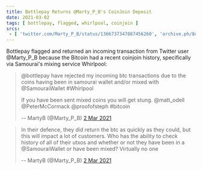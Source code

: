 ```yaml
---
title: Bottlepay Returns @Marty_P_B's CoinJoin Deposit
date: 2021-03-02
tags: [ bottlepay, flagged, whirlpool, coinjoin ]
srcs:
 - [ 'twitter.com/Marty_P_B/status/1366737347887456260', 'archive.ph/8cMR9' ]
---
```


Bottlepay flagged and returned an incoming transaction from Twitter user
@Marty_P_B because the Bitcoin had a recent coinjoin history, specifically via
Samourai's mixing service Whirlpool:

> @bottlepay have rejected my incoming btc transactions due to the coins
> having been in samourai wallet and/or mixed with @SamouraiWallet
> #Whirlpool
>
> If you have been sent mixed coins you will get stung. @matt_odell
> @PeterMcCormack @proofofsteph #bitcoin
>
> -- MartyB (@Marty_P_B) [2 Mar 2021](https://archive.ph/8cMR9)

> In their defence, they did return the btc as quickly as they could, but this
> will impact a lot of customers. Who has the ability to check history of all
> of their utxos and whether or not they have been in a @SamouraiWallet or have
> been mixed? Virtually no one
>
> -- MartyB (@Marty_P_B) [2 Mar 2021](https://archive.ph/8cMR9#selection-3517.0-3527.37)
